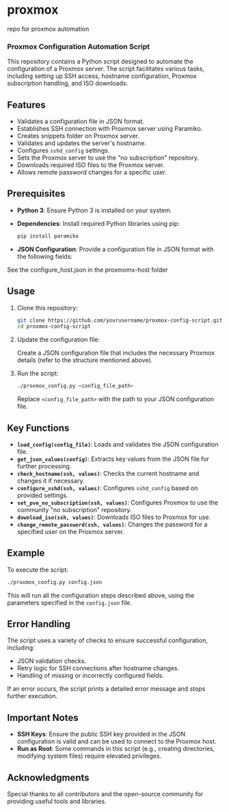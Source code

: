 # proxmox
repo for proxmox automation

### Proxmox Configuration Automation Script

This repository contains a Python script designed to automate the configuration of a Proxmox server. The script facilitates various tasks, including setting up SSH access, hostname configuration, Proxmox subscription handling, and ISO downloads.

## Features
- Validates a configuration file in JSON format.
- Establishes SSH connection with Proxmox server using Paramiko.
- Creates snippets folder on Proxmox server.
- Validates and updates the server's hostname.
- Configures `sshd_config` settings.
- Sets the Proxmox server to use the "no subscription" repository.
- Downloads required ISO files to the Proxmox server.
- Allows remote password changes for a specific user.

## Prerequisites
- **Python 3**: Ensure Python 3 is installed on your system.
- **Dependencies**: Install required Python libraries using pip:
  
  ```sh
  pip install paramiko
  ```
- **JSON Configuration**: Provide a configuration file in JSON format with the following fields:
  
See the configure_host.json in the proxmomx-host folder

## Usage
1. Clone this repository:

   ```sh
   git clone https://github.com/yourusername/proxmox-config-script.git
   cd proxmox-config-script
   ```

2. Update the configuration file:

   Create a JSON configuration file that includes the necessary Proxmox details (refer to the structure mentioned above).

3. Run the script:

   ```sh
   ./proxmox_config.py <config_file_path>
   ```
   Replace `<config_file_path>` with the path to your JSON configuration file.

## Key Functions
- **`load_config(config_file)`**: Loads and validates the JSON configuration file.
- **`get_json_values(config)`**: Extracts key values from the JSON file for further processing.
- **`check_hostname(ssh, values)`**: Checks the current hostname and changes it if necessary.
- **`configure_sshd(ssh, values)`**: Configures `sshd_config` based on provided settings.
- **`set_pve_no_subscription(ssh, values)`**: Configures Proxmox to use the community "no subscription" repository.
- **`download_iso(ssh, values)`**: Downloads ISO files to Proxmox for use.
- **`change_remote_password(ssh, values)`**: Changes the password for a specified user on the Proxmox server.

## Example
To execute the script:

```sh
./proxmox_config.py config.json
```

This will run all the configuration steps described above, using the parameters specified in the `config.json` file.

## Error Handling
The script uses a variety of checks to ensure successful configuration, including:
- JSON validation checks.
- Retry logic for SSH connections after hostname changes.
- Handling of missing or incorrectly configured fields.

If an error occurs, the script prints a detailed error message and stops further execution.

## Important Notes
- **SSH Keys**: Ensure the public SSH key provided in the JSON configuration is valid and can be used to connect to the Proxmox host.
- **Run as Root**: Some commands in this script (e.g., creating directories, modifying system files) require elevated privileges.

## Acknowledgments
Special thanks to all contributors and the open-source community for providing useful tools and libraries.

